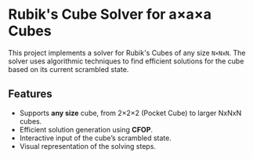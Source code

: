 # Rubik's Cube Solver for a×a×a Cubes

This project implements a solver for Rubik's Cubes of any size `N×NxN`. The solver uses algorithmic techniques to find efficient solutions for the cube based on its current scrambled state.

## Features
- Supports **any size** cube, from 2×2×2 (Pocket Cube) to larger NxNxN cubes.
- Efficient solution generation using **CFOP**.
- Interactive input of the cube’s scrambled state.
- Visual representation of the solving steps.
